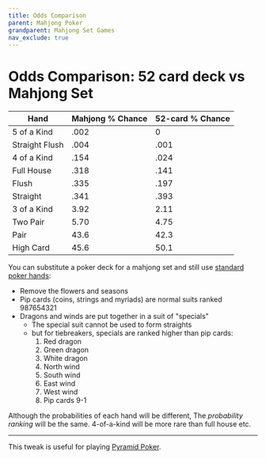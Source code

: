 ```yaml
---
title: Odds Comparison
parent: Mahjong Poker
grandparent: Mahjong Set Games
nav_exclude: true
---
```


# Odds Comparison: 52 card deck vs Mahjong Set

| Hand | Mahjong % Chance | 52-card % Chance
|---|---|---|
| 5 of a Kind | .002 | 0 |
| Straight Flush | .004 | .001 |
| 4 of a Kind | .154 | .024 |
| Full House | .318 | .141 |
| Flush | .335 | .197 |
| Straight | .341 | .393 |
| 3 of a Kind | 3.92 | 2.11 |
| Two Pair | 5.70 | 4.75 |
| Pair | 43.6 | 42.3 |
| High Card | 45.6 | 50.1 |


You can substitute a poker deck for a mahjong set 
and still use [standard poker hands](category-poker):

- Remove the flowers and seasons
- Pip cards (coins, strings and myriads) are normal suits ranked 987654321
- Dragons and winds are put together in a suit of "specials"
    - The special suit cannot be used to form straights
    - but for tiebreakers, specials are ranked higher than pip cards:
        1. Red dragon
        2. Green dragon
        3. White dragon
        4. North wind
        5. South wind
        6. East wind
        7. West wind
        8. Pip cards 9-1

Although the probabilities of each hand will be different,
The *probability ranking* will be the same. 
4-of-a-kind will be more rare than full house etc.

---

This tweak is useful for playing [Pyramid Poker](https://www.robertmwinslow.com/games/rules/poker-pyramid.html).